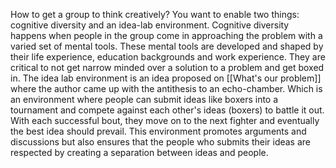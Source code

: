 How to get a group to think creatively? 
You want to enable two things: cognitive diversity and an idea-lab environment. 
Cognitive diversity happens when people in the group come in approaching the problem with a varied set of mental tools.
These mental tools are developed and shaped by their life experience, education backgrounds and work experience.
They are critical to not get narrow minded over a solution to a problem and get boxed in.
The idea lab environment is an idea proposed on [[What's our problem]] where the author came up with the antithesis to an echo-chamber.
Which is an environment where people can submit ideas like boxers into a tournament and compete against each other's ideas (boxers) to battle it out. 
With each successful bout, they move on to the next fighter and eventually the best idea should prevail. 
This environment promotes arguments and discussions but also ensures that the people who submits their ideas are respected by creating a separation between ideas and people.
